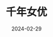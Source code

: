 ---
layout: movie-review
title: 千年女优
description: >
  “今敏”是一种风格。
category: 电影
img: assets/img/movie/2024/qian_nian_nv_you.webp
star: 4
date: 2024-02-29
---
